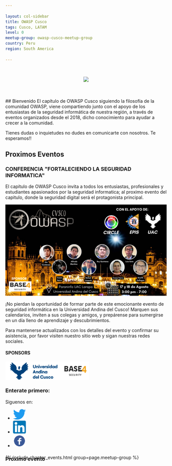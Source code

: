 ```yaml
---

layout: col-sidebar
title: OWASP Cusco
tags: Cusco, LATAM
level: 0
meetup-group: owasp-cusco-meetup-group
country: Peru
region: South America

---
```


<br>
<p align="center">
  <img width="550px" src="assets/images/logo.png">
</p>
<br><br>
## Bienvenido
El capítulo de OWASP Cusco siguiendo la filosofía de la comunidad OWASP, viene compartiendo junto con el apoyo de los entusiastas de la seguridad informática de nuestra región, a través de eventos organizados desde el 2018, dicho conocimiento para ayudar a crecer a la comunidad.

Tienes dudas o inquietudes no dudes en comunicarte con nosotros. Te esperamos!!

## Proximos Eventos

### CONFERENCIA "FORTALECIENDO LA SEGURIDAD INFORMATICA"

El capítulo de OWASP Cusco invita a todos los entusiastas, profesionales y estudiantes apasionados por la seguridad informatica; al proximo evento del capitulo, donde la seguridad digital será el protagonista principal.

![OWASP-ANDINA.png](/assets/images/Logo-owasp-23.png)

¡No pierdan la oportunidad de formar parte de este emocionante evento de seguridad informática en la Universidad Andina del Cusco! Marquen sus calendarios, inviten a sus colegas y amigos, y prepárense para sumergirse en un día lleno de aprendizaje y descubrimientos.

Para mantenerse actualizados con los detalles del evento y confirmar su asistencia, por favor visiten nuestro sitio web y sigan nuestras redes sociales.

#### SPONSORS
<div style="display: flex;">
  <img class="logo" src="assets/images/logo-light.png" width="35%">
  <img class="logo" src="assets/images/base4sec.png" width="17%">
</div>


### Enterate primero:

Siguenos en:<br>
  <ul>
    <li><a href="https://twitter.com/owaspcusco"><img src="assets/images/twitter.png" alt="Twitter Logo" width="40"></a></li>
    <li><a href="https://www.linkedin.com/company/owaspcusco/"><img src="assets/images/linkedin.png" alt="Linkedin Logo" width="40"></a></li>
    <li><a href="https://www.facebook.com/OwaspCusco"><img src="assets/images/fb.png" alt="FB Logo" width="40"></a></li>
  </ul>

<h3 id="meetups" style="margin-bottom: -40px;">Próximo evento</h3> <!-- ### Meetups -->
<br>
{% include chapter_events.html group=page.meetup-group %}
